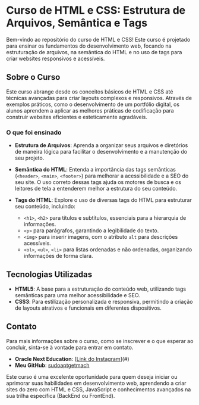 # Curso de HTML e CSS: Estrutura de Arquivos, Semântica e Tags

Bem-vindo ao repositório do curso de HTML e CSS! Este curso é projetado para ensinar os fundamentos do desenvolvimento web, focando na estruturação de arquivos, na semântica do HTML e no uso de tags para criar websites responsivos e acessíveis.

## Sobre o Curso

Este curso abrange desde os conceitos básicos de HTML e CSS até técnicas avançadas para criar layouts complexos e responsivos. Através de exemplos práticos, como o desenvolvimento de um portfólio digital, os alunos aprendem a aplicar as melhores práticas de codificação para construir websites eficientes e esteticamente agradáveis.

### O que foi ensinado

- **Estrutura de Arquivos**: Aprenda a organizar seus arquivos e diretórios de maneira lógica para facilitar o desenvolvimento e a manutenção do seu projeto.

- **Semântica do HTML**: Entenda a importância das tags semânticas (`<header>`, `<main>`, `<footer>`) para melhorar a acessibilidade e a SEO do seu site. O uso correto dessas tags ajuda os motores de busca e os leitores de tela a entenderem melhor a estrutura do seu conteúdo.

- **Tags do HTML**: Explore o uso de diversas tags do HTML para estruturar seu conteúdo, incluindo:
  - `<h1>`, `<h2>` para títulos e subtítulos, essenciais para a hierarquia de informações.
  - `<p>` para parágrafos, garantindo a legibilidade do texto.
  - `<img>` para inserir imagens, com o atributo `alt` para descrições acessíveis.
  - `<ol>`, `<ul>`, `<li>` para listas ordenadas e não ordenadas, organizando informações de forma clara.

## Tecnologias Utilizadas

- **HTML5**: A base para a estruturação do conteúdo web, utilizando tags semânticas para uma melhor acessibilidade e SEO.
- **CSS3**: Para estilização personalizada e responsiva, permitindo a criação de layouts atrativos e funcionais em diferentes dispositivos.

## Contato

Para mais informações sobre o curso, como se inscrever e o que esperar ao concluir, sinta-se à vontade para entrar em contato.

- **Oracle Next Education**: [[Link do Instagram](https://www.oracle.com/br/education/oracle-next-education/)](#)
- **Meu GitHub**: [sudoaptgetmach](https://github.com/sudoaptgetmach)

Este curso é uma excelente oportunidade para quem deseja iniciar ou aprimorar suas habilidades em desenvolvimento web, aprendendo a criar sites do zero com HTML e CSS, JavaScript e conhecimentos avançados na sua trilha específica (BackEnd ou FrontEnd).